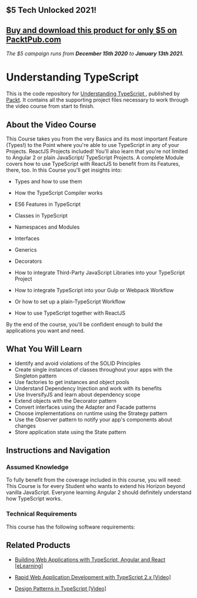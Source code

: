 ## $5 Tech Unlocked 2021!
[Buy and download this product for only $5 on PacktPub.com](https://www.packtpub.com/)
-----
*The $5 campaign         runs from __December 15th 2020__ to __January 13th 2021.__*

# Understanding TypeScript 
This is the code repository for [Understanding TypeScript ](https://www.packtpub.com/application-development/design-patterns-typescript-video?utm_source=github&utm_medium=repository&utm_campaign=9781789347951), published by [Packt](https://www.packtpub.com/?utm_source=github). It contains all the supporting project files necessary to work through the video course from start to finish.
## About the Video Course
This Course takes you from the very Basics and its most important Feature (Types!) to the Point where you're able to use TypeScript in any of your Projects. ReactJS Projects included! You'll also learn that you're not limited to Angular 2 or plain JavaScript/ TypeScript Projects. A complete Module covers how to use TypeScript with ReactJS to benefit from its Features, there, too. In this Course you'll get insights into:

* Types and how to use them

* How the TypeScript Compiler works

* ES6 Features in TypeScript

* Classes in TypeScript

* Namespaces and Modules

* Interfaces

* Generics

* Decorators

* How to integrate Third-Party JavaScript Libraries into your TypeScript Project

* How to integrate TypeScript into your Gulp or Webpack Workflow

* Or how to set up a plain-TypeScript Workflow

* How to use TypeScript together with ReactJS

By the end of the course, you'll be confident enough to build the applications you want and need.


<H2>What You Will Learn</H2>
<DIV class=book-info-will-learn-text>
<UL>
<LI>Identify and avoid violations of the SOLID Principles 
<LI>Create single instances of classes throughout your apps with the Singleton pattern 
<LI>Use factories to get instances and object pools 
<LI>Understand Dependency Injection and work with its benefits 
<LI>Use InversifyJS and learn about dependency scope 
<LI>Extend objects with the Decorator pattern 
<LI>Convert interfaces using the Adapter and Facade patterns 
<LI>Choose implementations on runtime using the Strategy pattern 
<LI>Use the Observer pattern to notify your app's components about changes 
<LI>Store application state using the State pattern </LI></UL></DIV>

## Instructions and Navigation
### Assumed Knowledge
To fully benefit from the coverage included in this course, you will need:<br/>
This Course is for every Student who wants to extend his Horizon beyond vanilla JavaScript. Everyone learning Angular 2 should definitely understand how TypeScript works.
### Technical Requirements
This course has the following software requirements:<br/>
                 

## Related Products
* [Building Web Applications with TypeScript, Angular and React [eLearning]](https://www.packtpub.com/application-development/design-patterns-typescript-video?utm_source=github&utm_medium=repository&utm_campaign=9781789347951)

* [Rapid Web Application Development with TypeScript 2.x [Video]](https://www.packtpub.com/application-development/design-patterns-typescript-video?utm_source=github&utm_medium=repository&utm_campaign=9781789347951)

* [Design Patterns in TypeScript [Video]](https://www.packtpub.com/application-development/design-patterns-typescript-video?utm_source=github&utm_medium=repository&utm_campaign=9781789347951)

